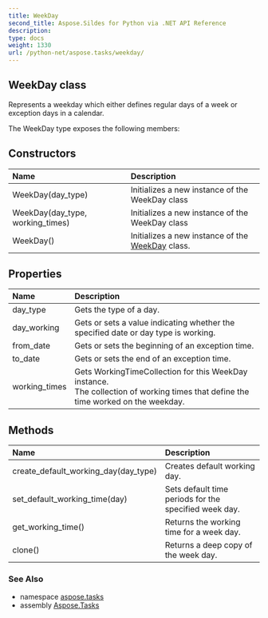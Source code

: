 ```yaml
---
title: WeekDay
second_title: Aspose.Sildes for Python via .NET API Reference
description: 
type: docs
weight: 1330
url: /python-net/aspose.tasks/weekday/
---
```


## WeekDay class

Represents a weekday which either defines regular days of a week or exception days in a calendar.

The WeekDay type exposes the following members:
## Constructors
| Name | Description |
| :- | :- |
|WeekDay(day_type)|Initializes a new instance of the WeekDay class|
|WeekDay(day_type, working_times)|Initializes a new instance of the WeekDay class|
|WeekDay()|Initializes a new instance of the [WeekDay](/tasks/python-net/aspose.tasks/weekday/) class.|
## Properties
| Name | Description |
| :- | :- |
|day_type|Gets the type of a day.|
|day_working|Gets or sets a value indicating whether the specified date or day type is working.|
|from_date|Gets or sets the beginning of an exception time.|
|to_date|Gets or sets the end of an exception time.|
|working_times|Gets WorkingTimeCollection for this WeekDay instance.<br/>            The collection of working times that define the time worked on the weekday.|
## Methods
| Name | Description |
| :- | :- |
|create_default_working_day(day_type)|Creates default working day.|
|set_default_working_time(day)|Sets default time periods for the specified week day.|
|get_working_time()|Returns the working time for a week day.|
|clone()|Returns a deep copy of the week day.|

### See Also

* namespace [aspose.tasks](/tasks/python-net/aspose.tasks/)
* assembly [Aspose.Tasks](/tasks/python-net/)


